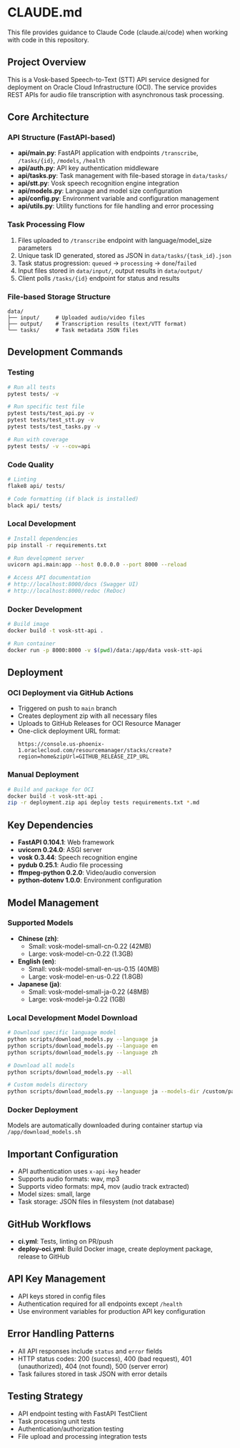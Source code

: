 # CLAUDE.md

This file provides guidance to Claude Code (claude.ai/code) when working with code in this repository.

## Project Overview

This is a Vosk-based Speech-to-Text (STT) API service designed for deployment on Oracle Cloud Infrastructure (OCI). The service provides REST APIs for audio file transcription with asynchronous task processing.

## Core Architecture

### API Structure (FastAPI-based)
- **api/main.py**: FastAPI application with endpoints `/transcribe`, `/tasks/{id}`, `/models`, `/health`
- **api/auth.py**: API key authentication middleware
- **api/tasks.py**: Task management with file-based storage in `data/tasks/`
- **api/stt.py**: Vosk speech recognition engine integration
- **api/models.py**: Language and model size configuration
- **api/config.py**: Environment variable and configuration management
- **api/utils.py**: Utility functions for file handling and error processing

### Task Processing Flow
1. Files uploaded to `/transcribe` endpoint with language/model_size parameters
2. Unique task ID generated, stored as JSON in `data/tasks/{task_id}.json`
3. Task status progression: `queued` → `processing` → `done`/`failed`
4. Input files stored in `data/input/`, output results in `data/output/`
5. Client polls `/tasks/{id}` endpoint for status and results

### File-based Storage Structure
```
data/
├── input/     # Uploaded audio/video files
├── output/    # Transcription results (text/VTT format)
└── tasks/     # Task metadata JSON files
```

## Development Commands

### Testing
```bash
# Run all tests
pytest tests/ -v

# Run specific test file
pytest tests/test_api.py -v
pytest tests/test_stt.py -v
pytest tests/test_tasks.py -v

# Run with coverage
pytest tests/ -v --cov=api
```

### Code Quality
```bash
# Linting
flake8 api/ tests/

# Code formatting (if black is installed)
black api/ tests/
```

### Local Development
```bash
# Install dependencies
pip install -r requirements.txt

# Run development server
uvicorn api.main:app --host 0.0.0.0 --port 8000 --reload

# Access API documentation
# http://localhost:8000/docs (Swagger UI)
# http://localhost:8000/redoc (ReDoc)
```

### Docker Development
```bash
# Build image
docker build -t vosk-stt-api .

# Run container
docker run -p 8000:8000 -v $(pwd)/data:/app/data vosk-stt-api
```

## Deployment

### OCI Deployment via GitHub Actions
- Triggered on push to `main` branch
- Creates deployment zip with all necessary files
- Uploads to GitHub Releases for OCI Resource Manager
- One-click deployment URL format:
  ```
  https://console.us-phoenix-1.oraclecloud.com/resourcemanager/stacks/create?region=home&zipUrl=GITHUB_RELEASE_ZIP_URL
  ```

### Manual Deployment
```bash
# Build and package for OCI
docker build -t vosk-stt-api .
zip -r deployment.zip api deploy tests requirements.txt *.md
```

## Key Dependencies
- **FastAPI 0.104.1**: Web framework
- **uvicorn 0.24.0**: ASGI server
- **vosk 0.3.44**: Speech recognition engine
- **pydub 0.25.1**: Audio file processing
- **ffmpeg-python 0.2.0**: Video/audio conversion
- **python-dotenv 1.0.0**: Environment configuration

## Model Management

### Supported Models
- **Chinese (zh)**: 
  - Small: vosk-model-small-cn-0.22 (42MB)
  - Large: vosk-model-cn-0.22 (1.3GB)
- **English (en)**: 
  - Small: vosk-model-small-en-us-0.15 (40MB)
  - Large: vosk-model-en-us-0.22 (1.8GB)
- **Japanese (ja)**: 
  - Small: vosk-model-small-ja-0.22 (48MB)
  - Large: vosk-model-ja-0.22 (1GB)

### Local Development Model Download
```bash
# Download specific language model
python scripts/download_models.py --language ja
python scripts/download_models.py --language en
python scripts/download_models.py --language zh

# Download all models
python scripts/download_models.py --all

# Custom models directory
python scripts/download_models.py --language ja --models-dir /custom/path
```

### Docker Deployment
Models are automatically downloaded during container startup via `/app/download_models.sh`

## Important Configuration
- API authentication uses `x-api-key` header
- Supports audio formats: wav, mp3
- Supports video formats: mp4, mov (audio track extracted)
- Model sizes: small, large
- Task storage: JSON files in filesystem (not database)

## GitHub Workflows
- **ci.yml**: Tests, linting on PR/push
- **deploy-oci.yml**: Build Docker image, create deployment package, release to GitHub

## API Key Management
- API keys stored in config files
- Authentication required for all endpoints except `/health`
- Use environment variables for production API key configuration

## Error Handling Patterns
- All API responses include `status` and `error` fields
- HTTP status codes: 200 (success), 400 (bad request), 401 (unauthorized), 404 (not found), 500 (server error)
- Task failures stored in task JSON with error details

## Testing Strategy
- API endpoint testing with FastAPI TestClient
- Task processing unit tests
- Authentication/authorization testing
- File upload and processing integration tests